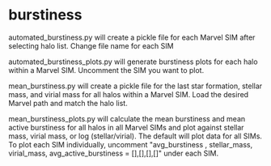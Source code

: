 # burstiness
automated_burstiness.py will create a pickle file for each Marvel SIM after selecting halo list. Change file name for each SIM

automated_burstiness_plots.py will generate burstiness plots for each halo within a Marvel SIM. Uncomment the SIM you want to plot.

mean_burstiness.py will create a pickle file for the last star formation, stellar mass, and virial mass for all halos within a Marvel SIM. 
Load the desired Marvel path and match the halo list.

mean_burstiness_plots.py will calculate the mean burstiness and mean active burstiness for all halos in all Marvel SIMs and plot against 
stellar mass, virial mass, or log (stellar/virial). The default will plot data for all SIMs. To plot each SIM individually, uncomment
"avg_burstiness , stellar_mass, virial_mass, avg_active_burstiness = [],[],[],[]" under each SIM. 
